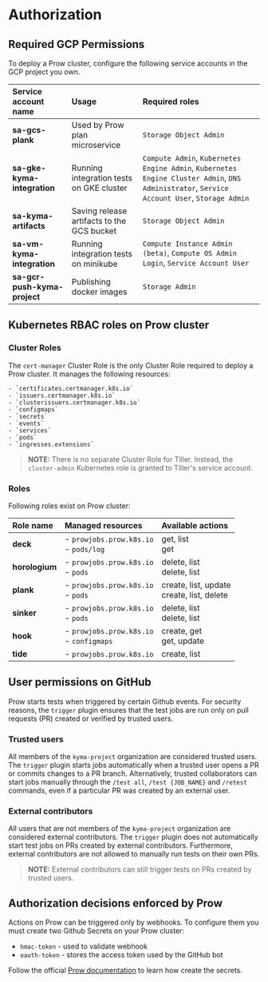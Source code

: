 # Authorization

## Required GCP Permissions

To deploy a Prow cluster, configure the following service accounts in the GCP project you own.

| Service account name          | Usage                                                      | Required roles |
| :---------------------------- | :----------------------------------------------------------| :------------- |
| **sa-gcs-plank**              | Used by Prow plan microservice | `Storage Object Admin`
| **sa-gke-kyma-integration**   | Running integration tests on GKE cluster | `Compute Admin`, `Kubernetes Engine Admin`, `Kubernetes Engine Cluster Admin`, `DNS Administrator`, `Service Account User`, `Storage Admin`
| **sa-kyma-artifacts**         | Saving release artifacts to the GCS bucket | `Storage Object Admin`
| **sa-vm-kyma-integration**    | Running integration tests on minikube | `Compute Instance Admin (beta)`, `Compute OS Admin Login`, `Service Account User`
| **sa-gcr-push-kyma-project**  | Publishing docker images | `Storage Admin`

## Kubernetes RBAC roles on Prow cluster

### Cluster Roles

The `cert-manager` Cluster Role is the only Cluster Role required to deploy a Prow cluster. It manages the following resources:

    - `certificates.certmanager.k8s.io` 
    - `issuers.certmanager.k8s.io`
    - `clusterissuers.certmanager.k8s.io`
    - `configmaps`
    - `secrets`
    - `events`
    - `services`
    - `pods`
    - `ingresses.extensions`

> **NOTE:** There is no separate Cluster Role for Tiller. Instead, the `cluster-admin` Kubernetes role is granted to Tiller's service account.

### Roles

Following roles exist on Prow cluster:

| Role name   | Managed resources | Available actions |
| :---------- | :---------------- | :-------------- |
| **deck** | - `prowjobs.prow.k8s.io`  <br> - `pods/log` | get, list <br> get |
| **horologium** | - `prowjobs.prow.k8s.io`  <br> - `pods` | delete, list <br> delete, list |
| **plank** | - `prowjobs.prow.k8s.io` <br> - `pods` | create, list, update <br> create, list, delete |
| **sinker** | - `prowjobs.prow.k8s.io` <br> - `pods` | delete, list <br> delete, list |
| **hook** | - `prowjobs.prow.k8s.io` <br> - `configmaps` | create, get <br> get, update |
| **tide** | - `prowjobs.prow.k8s.io` |  create, list  |

## User permissions on GitHub

Prow starts tests when triggered by certain Github events. For security reasons, the `trigger` plugin ensures that the test jobs are run only on pull requests (PR) created or verified by trusted users.

### Trusted users
All members of the `kyma-project` organization are considered trusted users. The `trigger` plugin starts jobs automatically when a trusted user opens a PR or commits changes to a PR branch. Alternatively, trusted collaborators can start jobs manually through the `/test all`, `/test {JOB_NAME}` and `/retest` commands, even if a particular PR was created by an external user. 

### External contributors
All users that are not members of the `kyma-project` organization are considered external contributors. The `trigger` plugin does not automatically start test jobs on PRs created by external contributors. Furthermore, external contributors are not allowed to manually run tests on their own PRs.

> **NOTE:** External contributors can still trigger tests on PRs created by trusted users.

## Authorization decisions enforced by Prow

Actions on Prow can be triggered only by webhooks. To configure them you must create two Github Secrets on your Prow cluster:
- `hmac-token` - used to validate webhook
- `oauth-token` - stores the access token used by the GitHub bot

Follow the official [Prow documentation](https://github.com/kubernetes/test-infra/blob/master/prow/getting_started_deploy.md#create-the-github-secrets) to learn how create the secrets.